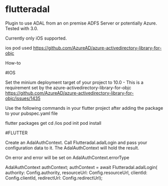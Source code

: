 # flutteradal

Plugin to use ADAL from an on premise ADFS Server or potentially Azure. Tested with 3.0.

Currently only iOS supported.

ios pod used 
    https://github.com/AzureAD/azure-activedirectory-library-for-objc


How-to


#IOS 

Set the minium deployment target of your project to 10.0 - This is a requirement set by the azure-activedirectory-library-for-objc https://github.com/AzureAD/azure-activedirectory-library-for-objc/issues/1435

Use the following commands in your flutter project after adding the package to your pubspec.yaml file

flutter packages get
cd /ios
pod init
pod install


#FLUTTER

Create an AdalAuthContext. Call Flutteradal.adalLogin and pass your configuration data to it. 
The AdalAuthContext will hold the result.

On error and error will be set on AdalAuthContext.errorType

AdalAuthContext authContext;
authContext = await Flutteradal.adalLogin(
    authority: Config.authority,
    resourceUrl: Config.resourceUrl,
    clientId: Config.clientId,
    redirectUrl: Config.redirectUrl);
